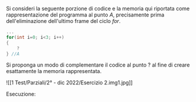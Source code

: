 
Si consideri la seguente porzione di codice e la memoria qui riportata come rappresentazione del programma al punto $A$, precisamente prima dell'eliminazione dell'ultimo frame del ciclo $for$.
```c
...
for(int i=0; i<3; i++)
{
	?
} //A
```
Si proponga un modo di complementare il codice al punto $?$ al fine di creare esattamente la memoria rappresentata.

![[1 Test/Parziali/2° - dic 2022/Esercizio 2.img1.jpg]]

Esecuzione:

